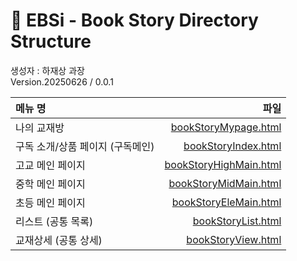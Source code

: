 # 🌟 EBSi - Book Story Directory Structure

생성자 : 하재상 과장  
Version.20250626 / 0.0.1

| 메뉴 명 | 파일 |
|:---|---:|
| 나의 교재방 | [bookStoryMypage.html](bookStoryMypage.html) |
| 구독 소개/상품 페이지 (구독메인) | [bookStoryIndex.html](bookStoryIndex.html) |
| 고교 메인 페이지 | [bookStoryHighMain.html](bookStoryHighMain.html) |
| 중학 메인 페이지 | [bookStoryMidMain.html](bookStoryMidMain.html) |
| 초등 메인 페이지 | [bookStoryEleMain.html](bookStoryEleMain.html) |
| 리스트 (공통 목록) | [bookStoryList.html](bookStoryList.html) |
| 교재상세 (공통 상세) | [bookStoryView.html](bookStoryView.html) |